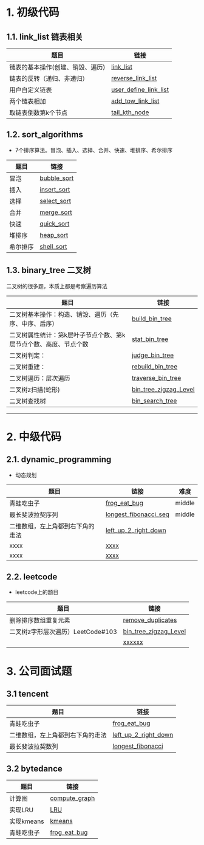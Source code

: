 
# 1. 初级代码

## 1.1. link_list 链表相关

|题目| 链接 |
|--|--|
| 链表的基本操作(创建、销毁、遍历)| [link_list](https://github.com/Jarlonyan/interview_code/blob/master/link_list/link_list.hpp) |
| 链表的反转（递归、非递归）| [reverse_link_list](https://github.com/Jarlonyan/interview_code/blob/master/link_list/reverse_link_list.cpp) |
| 用户自定义链表 | [user_define_link_list](https://github.com/Jarlonyan/interview_code/blob/master/link_list/user_define_link_list.cpp) |
| 两个链表相加 | [add_tow_link_list](//github.com/Jarlonyan/interview_code/blob/master/link_list/add_two_link_list.cpp) |
| 取链表倒数第k个节点 | [tail_kth_node](//github.com/Jarlonyan/interview_code/blob/master/link_list/tail_kth_node.cpp) |

## 1.2. sort_algorithms

+ 7个排序算法。冒泡、插入、选择、合并、快速、堆排序、希尔排序

|题目| 链接 |
|--|--|
| 冒泡 | [bubble_sort](https://github.com/Jarlonyan/interview_code/blob/master/sort_algorithms/bubble_sort.cpp) |
| 插入 | [insert_sort](https://github.com/Jarlonyan/interview_code/blob/master/sort_algorithms/insert_sort.cpp) |
| 选择 | [select_sort](https://github.com/Jarlonyan/interview_code/blob/master/sort_algorithms/select_sort.cpp) |
| 合并 | [merge_sort](https://github.com/Jarlonyan/interview_code/blob/master/sort_algorithms/merge_sort.cpp) |
| 快速 | [quick_sort](https://github.com/Jarlonyan/interview_code/blob/master/sort_algorithms/quick_sort.cpp) |
| 堆排序 | [heap_sort](https://github.com/Jarlonyan/interview_code/blob/master/sort_algorithms/heap_sort.cpp) |
| 希尔排序 | [shell_sort](https://github.com/Jarlonyan/interview_code/blob/master/sort_algorithms/shell_sort.cpp) |


## 1.3. binary_tree 二叉树

二叉树的很多题，本质上都是考察遍历算法

|题目| 链接 |
|--|--|
| 二叉树基本操作：构造、销毁、遍历（先序、中序、后序） | [build_bin_tree](https://github.com/Jarlonyan/interview_code/blob/master/binary_tree/bin_tree.cpp) |
| 二叉树属性统计：第k层叶子节点个数、第k层节点个数、高度、节点个数 | [stat_bin_tree](https://github.com/Jarlonyan/interview_code/blob/master/binary_tree/stat_bin_tree.cpp) |
| 二叉树判定： | [judge_bin_tree](https://github.com/Jarlonyan/interview_code/blob/master/binary_tree/judge_bin_tree.cpp) |
| 二叉树重建： | [rebuild_bin_tree](https://github.com/Jarlonyan/interview_code/blob/master/binary_tree/rebuild_bin_tree.cpp) |
| 二叉树遍历：层次遍历 | [traverse_bin_tree](https://github.com/Jarlonyan/interview_code/blob/master/binary_tree/traverse_bin_tree.cpp) |
| 二叉树z扫描(蛇形) | [bin_tree_zigzag_Level](https://github.com/Jarlonyan/interview_code/blob/master/binary_tree/bin_tree_zigzag_Level.cpp) |
| 二叉树查找树 | [bin_search_tree](https://github.com/Jarlonyan/interview_code/blob/master/binary_tree/bin_search_tree.cpp) |


---------------

# 2. 中级代码 

## 2.1. dynamic_programming

+ 动态规划

| 题目 | 链接 | 难度 | 
| -- | -- | -- |
| 青蛙吃虫子 | [frog_eat_bug](https://github.com/Jarlonyan/interview_code/blob/master/dynamic_programming/frog_eat_bug.cpp) | middle |
| 最长斐波拉契序列 | [longest_fibonacci_seq](https://github.com/Jarlonyan/interview_code/blob/master/dynamic_programming/longest_fibonacci_seq.cpp) | middle |
| 二维数组，左上角都到右下角的走法 | [left_up_2_right_down](https://github.com/Jarlonyan/interview_code/blob/master/dynamic_programming/left_up_2_right_down.cpp) | |
| xxxx | [xxxx](https://github.com/Jarlonyan/interview_code/blob/master/leetcode/) | |
| xxxx | [xxxx](https://github.com/Jarlonyan/interview_code/blob/master/leetcode/) | |


## 2.2. leetcode

+ leetcode上的题目

| 题目 | 链接 |
| -- | -- |
| 删除排序数组重复元素 | [remove_duplicates](https://github.com/Jarlonyan/interview_code/blob/master/leetcode/remove_duplicate_sorted_array.cpp) |
| 二叉树z字形层次遍历）LeetCode#103 | [bin_tree_zigzag_Level](https://github.com/Jarlonyan/interview_code/blob/master/leetcode/bin_tree_zigzag_Level.cpp) |
|  | [xxxxxx](https://github.com/Jarlonyan/interview_code/blob/master/leetcode/) |

# 3. 公司面试题

## 3.1 tencent

| 题目 | 链接 |
| -- | -- |
| 青蛙吃虫子 | [frog_eat_bug](https://github.com/Jarlonyan/interview_code/blob/master/depth_first_search/frog_eat_bug.cpp) |
| 二维数组，左上角都到右下角的走法 | [left_up_2_right_down](https://github.com/Jarlonyan/interview_code/blob/master/link_list/user_define_link_list.cpp) |
| 最长斐波拉契数列 | [longest_fibonacci](https://github.com/Jarlonyan/interview_code/blob/master/) |

## 3.2 bytedance

| 题目 | 链接 |
| -- | -- |
| 计算图 | [compute_graph](https://github.com/Jarlonyan/interview_code/blob/master/bytedance/compute_graph.cpp) |
| 实现LRU | [LRU](https://github.com/Jarlonyan/interview_code/blob/master/bytedance/LRU.cpp) |
| 实现kmeans | [kmeans](https://github.com/Jarlonyan/interview_code/blob/master/bytedance/kmeans.py) |
| 青蛙吃虫子 | [frog_eat_bug](https://github.com/Jarlonyan/interview_code/blob/master/bytedance/frog_eat_bug.cpp) |






